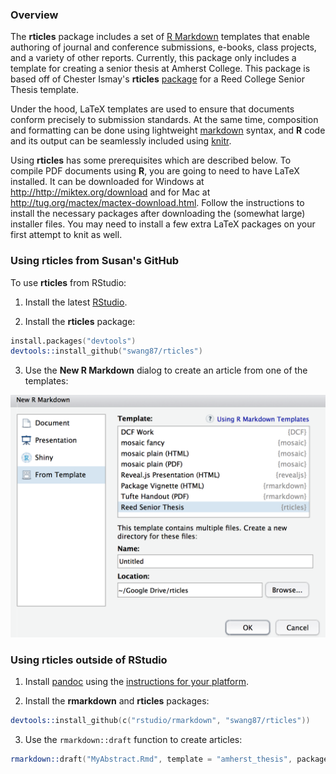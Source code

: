 ### Overview

The **rticles** package includes a set of [R Markdown](http://rmarkdown.rstudio.com) templates that enable authoring of journal and conference submissions, e-books, class projects, and a variety of other reports.  Currently, this package only includes a template for creating a senior thesis at Amherst College. This package is based off of Chester Ismay's **rticles** [package](https://github.com/ismayc/rticles) for a Reed College Senior Thesis template.

Under the hood, LaTeX templates are used to ensure that documents conform precisely to submission standards. At the same time, composition and formatting can be done using lightweight [markdown](http://rmarkdown.rstudio.com/authoring_basics.html) syntax, and **R** code and its output can be seamlessly included using [knitr](http://yihui.name/knitr/).

Using **rticles** has some prerequisites which are described below. To compile PDF documents using **R**, you are going to need to have LaTeX installed.  It can be downloaded for Windows at <http://http://miktex.org/download> and for Mac at <http://tug.org/mactex/mactex-download.html>.  Follow the instructions to install the necessary packages after downloading the (somewhat large) installer files.  You may need to install a few extra LaTeX packages on your first attempt to knit as well.

### Using rticles from Susan's GitHub

To use **rticles** from RStudio:

1) Install the latest [RStudio](http://www.rstudio.com/products/rstudio/download/).

2) Install the **rticles** package: 

```S
install.packages("devtools")
devtools::install_github("swang87/rticles")
```

3) Use the **New R Markdown** dialog to create an article from one of the templates:

![New R Markdown](reed_template.png)
    
    
### Using rticles outside of RStudio

1) Install [pandoc](http://johnmacfarlane.net/pandoc/) using the [instructions for your platform](https://github.com/rstudio/rmarkdown/blob/master/PANDOC.md).

2) Install the **rmarkdown** and **rticles** packages:

```S
devtools::install_github(c("rstudio/rmarkdown", "swang87/rticles"))
```
    
3) Use the `rmarkdown::draft` function to create articles:

```S
rmarkdown::draft("MyAbstract.Rmd", template = "amherst_thesis", package = "rticles")
```

